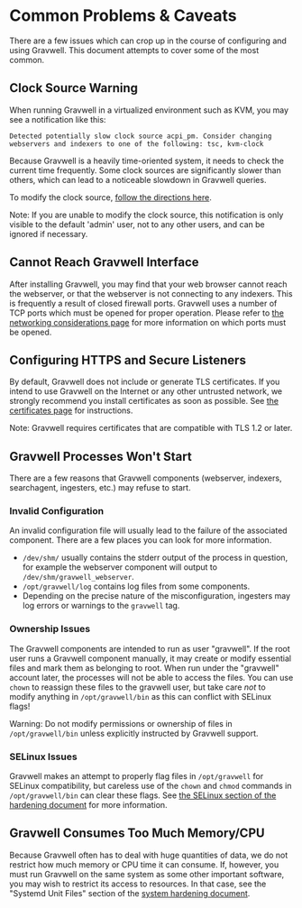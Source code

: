 # Common Problems & Caveats

There are a few issues which can crop up in the course of configuring and using Gravwell. This document attempts to cover some of the most common.

## Clock Source Warning

When running Gravwell in a virtualized environment such as KVM, you may see a notification like this:

```
Detected potentially slow clock source acpi_pm. Consider changing webservers and indexers to one of the following: tsc, kvm-clock
```

Because Gravwell is a heavily time-oriented system, it needs to check the current time frequently. Some clock sources are significantly slower than others, which can lead to a noticeable slowdown in Gravwell queries.

To modify the clock source, [follow the directions here](https://aws.amazon.com/premiumsupport/knowledge-center/manage-ec2-linux-clock-source/).

Note: If you are unable to modify the clock source, this notification is only visible to the default 'admin' user, not to any other users, and can be ignored if necessary.

## Cannot Reach Gravwell Interface

After installing Gravwell, you may find that your web browser cannot reach the webserver, or that the webserver is not connecting to any indexers. This is frequently a result of closed firewall ports. Gravwell uses a number of TCP ports which must be opened for proper operation. Please refer to [the networking considerations page](networking.md) for more information on which ports must be opened.

## Configuring HTTPS and Secure Listeners

By default, Gravwell does not include or generate TLS certificates. If you intend to use Gravwell on the Internet or any other untrusted network, we strongly recommend you install certificates as soon as possible. See [the certificates page](certificates.md) for instructions.

Note: Gravwell requires certificates that are compatible with TLS 1.2 or later.

## Gravwell Processes Won't Start

There are a few reasons that Gravwell components (webserver, indexers, searchagent, ingesters, etc.) may refuse to start.

### Invalid Configuration

An invalid configuration file will usually lead to the failure of the associated component. There are a few places you can look for more information.

* `/dev/shm/` usually contains the stderr output of the process in question, for example the webserver component will output to `/dev/shm/gravwell_webserver`.
* `/opt/gravwell/log` contains log files from some components.
* Depending on the precise nature of the misconfiguration, ingesters may log errors or warnings to the `gravwell` tag.

### Ownership Issues

The Gravwell components are intended to run as user "gravwell". If the root user runs a Gravwell component manually, it may create or modify essential files and mark them as belonging to root. When run under the "gravwell" account later, the processes will not be able to access the files. You can use `chown` to reassign these files to the gravwell user, but take care *not* to modify anything in `/opt/gravwell/bin` as this can conflict with SELinux flags!

Warning: Do not modify permissions or ownership of files in `/opt/gravwell/bin` unless explicitly instructed by Gravwell support.

### SELinux Issues

Gravwell makes an attempt to properly flag files in `/opt/gravwell` for SELinux compatibility, but careless use of the `chown` and `chmod` commands in `/opt/gravwell/bin` can clear these flags. See [the SELinux section of the hardening document](hardening.md) for more information.

## Gravwell Consumes Too Much Memory/CPU

Because Gravwell often has to deal with huge quantities of data, we do not restrict how much memory or CPU time it can consume. If, however, you must run Gravwell on the same system as some other important software, you may wish to restrict its access to resources. In that case, see the "Systemd Unit Files" section of the [system hardening document](hardening.md).